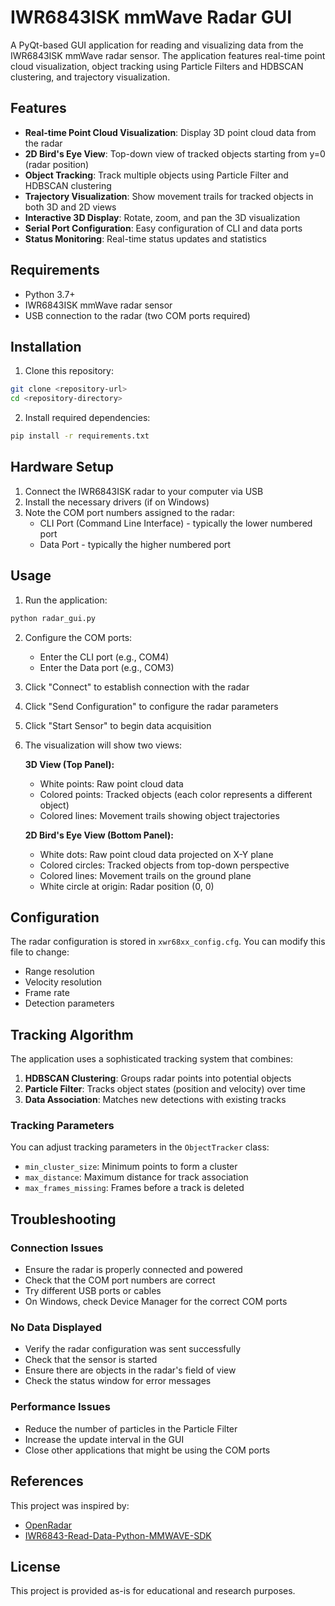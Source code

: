 # IWR6843ISK mmWave Radar GUI

A PyQt-based GUI application for reading and visualizing data from the IWR6843ISK mmWave radar sensor. The application features real-time point cloud visualization, object tracking using Particle Filters and HDBSCAN clustering, and trajectory visualization.

## Features

- **Real-time Point Cloud Visualization**: Display 3D point cloud data from the radar
- **2D Bird's Eye View**: Top-down view of tracked objects starting from y=0 (radar position)
- **Object Tracking**: Track multiple objects using Particle Filter and HDBSCAN clustering
- **Trajectory Visualization**: Show movement trails for tracked objects in both 3D and 2D views
- **Interactive 3D Display**: Rotate, zoom, and pan the 3D visualization
- **Serial Port Configuration**: Easy configuration of CLI and data ports
- **Status Monitoring**: Real-time status updates and statistics

## Requirements

- Python 3.7+
- IWR6843ISK mmWave radar sensor
- USB connection to the radar (two COM ports required)

## Installation

1. Clone this repository:
```bash
git clone <repository-url>
cd <repository-directory>
```

2. Install required dependencies:
```bash
pip install -r requirements.txt
```

## Hardware Setup

1. Connect the IWR6843ISK radar to your computer via USB
2. Install the necessary drivers (if on Windows)
3. Note the COM port numbers assigned to the radar:
   - CLI Port (Command Line Interface) - typically the lower numbered port
   - Data Port - typically the higher numbered port

## Usage

1. Run the application:
```bash
python radar_gui.py
```

2. Configure the COM ports:
   - Enter the CLI port (e.g., COM4)
   - Enter the Data port (e.g., COM3)

3. Click "Connect" to establish connection with the radar

4. Click "Send Configuration" to configure the radar parameters

5. Click "Start Sensor" to begin data acquisition

6. The visualization will show two views:
   
   **3D View (Top Panel):**
   - White points: Raw point cloud data
   - Colored points: Tracked objects (each color represents a different object)
   - Colored lines: Movement trails showing object trajectories
   
   **2D Bird's Eye View (Bottom Panel):**
   - White dots: Raw point cloud data projected on X-Y plane
   - Colored circles: Tracked objects from top-down perspective
   - Colored lines: Movement trails on the ground plane
   - White circle at origin: Radar position (0, 0)

## Configuration

The radar configuration is stored in `xwr68xx_config.cfg`. You can modify this file to change:
- Range resolution
- Velocity resolution
- Frame rate
- Detection parameters

## Tracking Algorithm

The application uses a sophisticated tracking system that combines:

1. **HDBSCAN Clustering**: Groups radar points into potential objects
2. **Particle Filter**: Tracks object states (position and velocity) over time
3. **Data Association**: Matches new detections with existing tracks

### Tracking Parameters

You can adjust tracking parameters in the `ObjectTracker` class:
- `min_cluster_size`: Minimum points to form a cluster
- `max_distance`: Maximum distance for track association
- `max_frames_missing`: Frames before a track is deleted

## Troubleshooting

### Connection Issues
- Ensure the radar is properly connected and powered
- Check that the COM port numbers are correct
- Try different USB ports or cables
- On Windows, check Device Manager for the correct COM ports

### No Data Displayed
- Verify the radar configuration was sent successfully
- Check that the sensor is started
- Ensure there are objects in the radar's field of view
- Check the status window for error messages

### Performance Issues
- Reduce the number of particles in the Particle Filter
- Increase the update interval in the GUI
- Close other applications that might be using the COM ports

## References

This project was inspired by:
- [OpenRadar](https://github.com/PreSenseRadar/OpenRadar)
- [IWR6843-Read-Data-Python-MMWAVE-SDK](https://github.com/kirkster96/IWR6843-Read-Data-Python-MMWAVE-SDK)

## License

This project is provided as-is for educational and research purposes. 